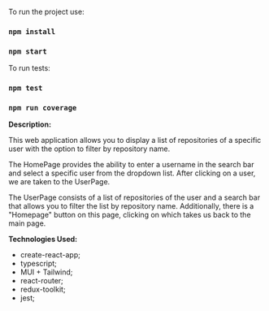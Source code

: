 To run the project use:
### `npm install`
### `npm start`

To run tests:
### `npm test`
### `npm run coverage`


**Description:**

This web application allows you to display a list of repositories of a specific user with the option to filter by repository name.

The HomePage provides the ability to enter a username in the search bar and select a specific user from the dropdown list. After clicking on a user, we are taken to the UserPage.

The UserPage consists of a list of repositories of the user and a search bar that allows you to filter the list by repository name. Additionally, there is a "Homepage" button on this page, clicking on which takes us back to the main page.

**Technologies Used:**

- create-react-app;
- typescript;
- MUI + Tailwind;
- react-router;
- redux-toolkit;
- jest;
